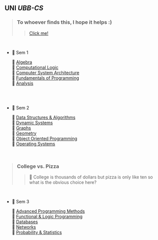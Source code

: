 ## UNI *UBB-CS* ##

> ### To whoever finds this, I hope it helps :) ###
>> [ Click me! ](https://www.youtube.com/watch?v=iik25wqIuFo)

<br />

* 📕 Sem 1<br />

	📌  [Algebra](https://github.com/917-Truta-David/ubb/tree/master/sem1/algebra) <br />
	📌  [Computational Logic](https://github.com/917-Truta-David/ubb/tree/master/sem1/cl) <br />
	📌  [Computer System Architecture](https://github.com/917-Truta-David/ubb/tree/master/sem1/csa) <br />
	📌  [Fundamentals of Programming](https://github.com/917-Truta-David/ubb/tree/master/sem1/fp) <br />
	📌  [Analysis](https://github.com/917-Truta-David/ubb/tree/master/sem1/analysis) <br />

<br />


<br />

* 📗  Sem 2<br />

	📌  [Data Structures & Algorithms](https://github.com/andrei-blaj/ubb/tree/master/sem2/SDA) <br />
	📌  [Dynamic Systems](https://github.com/andrei-blaj/ubb/tree/master/sem2/Sisteme%20Dinamice) <br />
	📌  [Graphs](https://github.com/andrei-blaj/ubb/tree/master/sem2/Algoritmica%20Grafelor) <br />
	📌  [Geometry](https://github.com/andrei-blaj/ubb/tree/master/sem2/Geometrie) <br />
	📌  [Object Oriented Programming](https://github.com/andrei-blaj/ubb/tree/master/sem2/OOP) <br />
	📌  [Operating Systems](https://github.com/andrei-blaj/ubb/tree/master/sem2/OS) <br />

<br />

> ### College vs. Pizza ###
>> 🍕  College is thousands of dollars but pizza is only like ten so what is the obvious choice here?

<br />

* 📘  Sem 3<br />

	📌  [Advanced Programming Methods](https://github.com/andrei-blaj/ubb/tree/master/sem3/map) <br />
	📌  [Functional & Logic Programming](https://github.com/andrei-blaj/ubb/tree/master/sem3/plf) <br />
	📌  [Databases](https://github.com/andrei-blaj/ubb/tree/master/sem3/db) <br />
	📌  [Networks](https://github.com/andrei-blaj/ubb/tree/master/sem3/networks) <br />
	📌  [Probability & Statistics](https://github.com/andrei-blaj/ubb/tree/master/sem3/probstat) <br />

